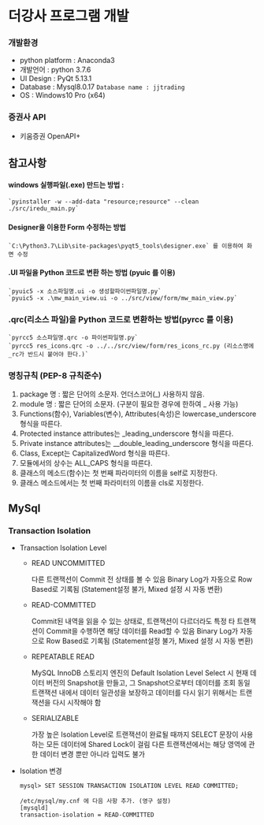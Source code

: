 # 더강사 프로그램 개발


### 개발환경 
- python platform : Anaconda3
- 개발언어 : python 3.7.6
- UI Design : PyQt 5.13.1
- Database : Mysql8.0.17  `Database name : jjtrading`
- OS : Windows10 Pro (x64)

### 증권사 API
- 키움증권 OpenAPI+


## 참고사항
#### windows 실행파일(.exe) 만드는 방법  : 
    `pyinstaller -w --add-data "resource;resource" --clean ./src/iredu_main.py`


#### Designer을 이용한 Form 수정하는 방법
    `C:\Python3.7\Lib\site-packages\pyqt5_tools\designer.exe` 를 이용하여 화면 수정


#### .UI 파일을 Python 코드로 변환 하는 방법 (pyuic 를 이용)
    `pyuic5 -x 소스파일명.ui -o 생성할파이썬파일명.py`
    `pyuic5 -x .\mw_main_view.ui -o ../src/view/form/mw_main_view.py`

### .qrc(리소스 파일)을 Python 코드로 변환하는 방법(pyrcc 를 이용)
    `pyrcc5 소스파일명.qrc -o 파이썬파일명.py`
    `pyrcc5 res_icons.qrc -o ../../src/view/form/res_icons_rc.py (리소스명에 _rc가 반드시 붙어야 한다.)`
    
### 명칭규칙 (PEP-8 규칙준수)
1. package 명 : 짧은 단어의 소문자. 언더스코어(_) 사용하지 않음.
1. module 명 : 짧은 단어의 소문자. (구분이 필요한 경우에 한하여 _ 사용 가능)
1. Functions(함수), Variables(변수), Attributes(속성)은 lowercase_underscore 형식을 따른다.
1. Protected instance attributes는 _leading_underscore 형식을 따른다.
1. Private instance attributes는 __double_leading_underscore 형식을 따른다.
1. Class, Except는 CapitalizedWord 형식을 따른다.
1. 모듈에서의 상수는 ALL_CAPS 형식을 따른다.
1. 클래스의 메소드(함수)는 첫 번째 파라미터의 이름을 self로 지정한다.
1. 클래스 메소드에서는 첫 번째 파라미터의 이름을 cls로 지정한다.


## MySql
### Transaction Isolation
- Transaction Isolation Level

    - READ UNCOMMITTED

        다른 트랜잭션이 Commit 전 상태를 볼 수 있음
        Binary Log가 자동으로 Row Based로 기록됨 (Statement설정 불가, Mixed 설정 시 자동 변환)
    
    - READ-COMMITTED

        Commit된 내역을 읽을 수 있는 상태로, 트랜잭션이 다르더라도 특정 타 트랜잭션이 Commit을 수행하면 해당 데이터를 Read할 수 있음
        Binary Log가 자동으로 Row Based로 기록됨 (Statement설정 불가, Mixed 설정 시 자동 변환)
    
    - REPEATABLE READ

        MySQL InnoDB 스토리지 엔진의 Default Isolation Level
        Select 시 현재 데이터 버전의 Snapshot을 만들고, 그 Snapshot으로부터 데이터를 조회
        동일 트랜잭션 내에서 데이터 일관성을 보장하고 데이터를 다시 읽기 위해서는 트랜잭션을 다시 시작해야 함
    
    - SERIALIZABLE

        가장 높은 Isolation Level로 트랜잭션이 완료될 때까지 SELECT 문장이 사용하는 모든 데이터에 Shared Lock이 걸림
        다른 트랜잭션에서는 해당 영역에 관한 데이터 변경 뿐만 아니라 입력도 불가

- Isolation 변경
    
    `mysql> SET SESSION TRANSACTION ISOLATION LEVEL READ COMMITTED;`
    
    ```$xslt
    /etc/mysql/my.cnf 에 다음 사항 추가. (영구 설정)
    [mysqld]
    transaction-isolation = READ-COMMITTED
    ```